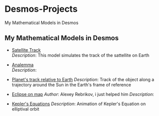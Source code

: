 # Desmos-Projects
My Mathematical Models in Desmos

## My Mathematical Models in Desmos

- [Satellite Track](https://www.desmos.com/calculator/ofgj5e6gnn)  
  *Description*: This model simulates the track of the sattellite on Earth

- [Analemma](https://www.desmos.com/calculator/bgw2k9svip)  
  *Description*:

- [Planet's track relative to Earth](https://www.desmos.com/calculator/lgjcfecr9j)
  *Description*: Track of the object along a trajectory around the Sun in the Earth's frame of reference

- [Eclipse on map](https://www.desmos.com/calculator/gmjuayjunq)
  *Author*: Alexey Rebrikov, i just helped him
  *Description*:

- [Kepler's Equations](https://www.desmos.com/calculator/lgpyi5hy6y)
  *Description*: Animation of Kepler's Equation on elliptival orbit
